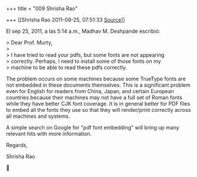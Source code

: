 +++
title = "009 Shrisha Rao"

+++
[[Shrisha Rao	2011-09-25, 07:51:33 [Source](https://groups.google.com/g/bvparishat/c/I_Tvcj7O8wk)]]



El sep 25, 2011, a las 5:14 a.m., Madhav M. Deshpande escribió:

\> Dear Prof. Murty,  
\>  
\> I have tried to read your pdfs, but some fonts are not appearing  
\> correctly. Perhaps, I need to install some of those fonts on my  
\> machine to be able to read these pdfs correctly.

The problem occurs on some machines because some TrueType fonts are not embedded in these documents themselves. This is a significant problem even for English for readers from China, Japan, and certain European countries because their machines may not have a full set of Roman fonts while they have better CJK font coverage. It is in general better for PDF files to embed all the fonts they use so that they will render/print correctly across all machines and systems.

A simple search on Google for "pdf font embedding" will bring up many relevant hits with more information.

Regards,

Shrisha Rao



